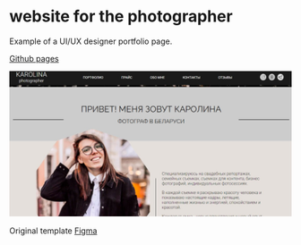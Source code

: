 # website for the photographer #

Example of a UI/UX designer portfolio page.

[Github pages](https://sergeyvsa.github.io/KAROLINA-photographer/)

![screenshot](img/screenshot.jpg)



Original template [Figma](https://www.figma.com/file/4fYkutLka2NyeGzDNfUodb/WIREFRAMES?t=U402kxu7KtfVWI9N-0)  